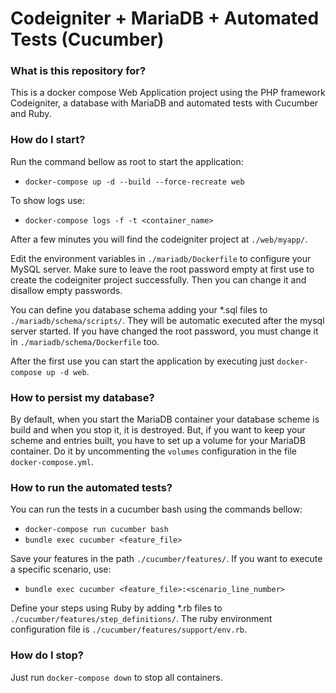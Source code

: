 # Codeigniter + MariaDB + Automated Tests (Cucumber) #
### What is this repository for? ###
This is a docker compose Web Application project using the PHP framework Codeigniter, a database with MariaDB and automated tests with Cucumber and Ruby.


### How do I start? ###
Run the command bellow as root to start the application:
- `docker-compose up -d --build --force-recreate web`

To show logs use:
- `docker-compose logs -f -t <container_name>`

After a few minutes you will find the codeigniter project at `./web/myapp/`.

Edit the environment variables in `./mariadb/Dockerfile` to configure your MySQL server. Make sure to leave the root password empty at first use to create the codeigniter project successfully. Then you can change it and disallow empty passwords. 

You can define you database schema adding your *.sql files to `./mariadb/schema/scripts/`.
They will be automatic executed after the mysql server started. If you have changed the root password, you must change it in `./mariadb/schema/Dockerfile` too. 

After the first use you can start the application by executing just `docker-compose up -d web`. 

### How to persist my database? ###
By default, when you start the MariaDB container your database scheme is build and when you stop it, it is destroyed. But, if you want to keep your scheme and entries built, you have to set up a volume for your MariaDB container. Do it by uncommenting the `volumes` configuration in the file `docker-compose.yml`.

### How to run the automated tests? ###
You can run the tests in a cucumber bash using the commands bellow:
- `docker-compose run cucumber bash`
- `bundle exec cucumber <feature_file>`

Save your features in the path `./cucumber/features/`. If you want to execute a specific scenario, use:
- `bundle exec cucumber <feature_file>:<scenario_line_number>`

Define your steps using Ruby by adding *.rb files to `./cucumber/features/step_definitions/`.
The ruby environment configuration file is `./cucumber/features/support/env.rb`.

### How do I stop? ###
Just run `docker-compose down` to stop all containers.